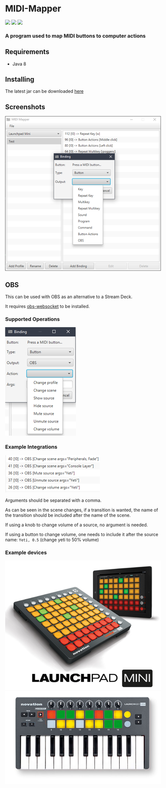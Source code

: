 # MIDI-Mapper
[![](https://img.shields.io/github/license/mashape/apistatus.svg)](LICENSE)
[![](https://img.shields.io/badge/donate-patreon-orange.svg)](https://www.patreon.com/bePatron?c=954360)
[![](https://img.shields.io/badge/donate-paypal-blue.svg)](https://paypal.me/TSedlar)

### A program used to map MIDI buttons to computer actions

## Requirements
- Java 8

## Installing
The latest jar can be downloaded [here](https://github.com/TSedlar/MIDI-Mapper/releases)

## Screenshots

![](wiki/screenshot.png)

## OBS

This can be used with OBS as an alternative to a Stream Deck.

It requires [obs-websocket](https://github.com/Palakis/obs-websocket) to be installed.

### Supported Operations
![](wiki/obs-1.png)

### Example Integrations
![](wiki/obs-2.png)

Arguments should be separated with a comma.

As can be seen in the scene changes, if a transition is wanted, the name of the transition should be included after the name of the scene.

If using a knob to change volume of a source, no argument is needed.

If using a button to change volume, one needs to include it after the source name: `Yeti, 0.5` (change yeti to 50% volume)

### Example devices

![](wiki/launchpad-mini.jpg)
![](wiki/launchkey-mini.jpg)
